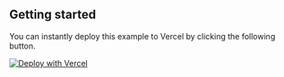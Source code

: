 ## Getting started

You can instantly deploy this example to Vercel by clicking the following button.

[![Deploy with Vercel](https://vercel.com/button)](https://vercel.com/new/git/external?repository-url=https://github.com/evangelos-ch/sveltekit-auth-example&project-name=sveltekit-auth-example-edge&repository-name=sveltekit-auth-example-edge)
